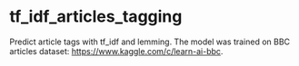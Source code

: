 # tf_idf_articles_tagging
Predict article tags with tf_idf and lemming. The model was trained on BBC articles dataset: https://www.kaggle.com/c/learn-ai-bbc.
